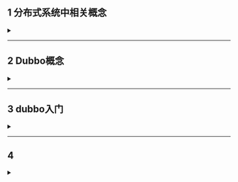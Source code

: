 ## 1 分布式系统中相关概念

<details>
<summary> </summary>

### 1.1 大型互联网项目架构目标
- 高性能--提供快速访问体验
- 高可用--网站服务一直可以正常访问
- 可伸缩--通过硬件增加、减少，提高、降低处理能力
- 高可扩展--系统间耦合低，方便的通过新增/移除方式，增加/减少新的功能/模块
- 安全性--提供网站安全访问和数据加密，安全存储等策略
- 敏捷性：随需应变，快速响应
**衡量网站的性能指标**：
- **响应时间**：指执行一个请求从开始到最后收到响应数据所花费的总体时间
- **并发数**：指系统同时能处理的请求数量
  - **并发连接数**：指的是客户端向服务器发起请求，并建立了TCP连接，每秒钟服务器连接的总TCP数量
  - **请求数**：QPS，每秒请求数
  - **并发用户数**：单位时间用户数
- **吞吐量**：指单位时间内系统能处理的请求数量
  - **QPS**：Query Per Second 每秒查询数
  - **TPS**：Transactions Per Second 每秒事务数
  - 一个事务是指一个客户机向服务器发送请然后服务器做出反应的过程。客户机在发送请求时开始计时，收到服务器响应后结束计时，以此来计算使用的时间和完成的事务个数
  - 一个页面的一次访问，只会形成一个TPS，但一次页面请求，可能产生多次对服务器的请求，就会有多个QPS

---

### 1.2 集群与分布式
- 集群：很多人，做同一件事
  - 一个业务模块，部署在多台服务器上
- 分布式：很多人，做不同一件事，但共同为一件大事服务
  - 一个大的业务系统，拆分为小的业务模块，分别部署在不同的机器上

**集群分布式特性**
- 高性能
- 高可用
- 高伸缩
- 高可扩展


</details>

---

## 2 Dubbo概念

<details>
<summary> </summary>

### 2.1 概念
- Dubbo是高性能、轻量级的JavaRPC框架
- 致力于提供高性能和透明化的RPC远程服务调用方案，以及SOA服务治理方案

### 2.2 架构
![](/img/Dubbo/Structrue.png)



</details>

---

## 3 dubbo入门

<details>
<summary> </summary>

### 3.1 注册中心安装-zookeeper

**安装**
```
#将zookeeper安装包放至/opt/zooKeeper
#解压
tar -zxvf apache-zookeeper-3.6.4-bin.tar.gz /opt/zookeeper/
```
**配置启动**
- 创建数据存放处
```
mkdir /opt/zooKeeper/zkdata
```
- 修改配置文件
```
#copy配置文件
cp ./conf/zoo_sample.conf ./conf/zoo.conf
#编辑，将DataDir值改为zkdata路径
vim ./conf/zoo.conf

```
- 启动服务
```
./bin/zkServer.sh start
```

### 3.2 利用springboot3.1.4搭建基本程序
![](/img/Dubbo/Structrue.png)
**步骤**
- 创建服务提供者Provider模块
- 创建服务消费者Consumer模块
- 在Provider模块编写UserServiceImpl提供服务
- 在Consumer中的UserController远程调用UserServiceImpl提供的服务
- 分别启动两个服务，测试

**dubbo/zookeeper依赖**
consumer/provider均需要加
```xml
<!--Dubbo起步依赖-->
<dependency>
    <groupId>org.apache.dubbo</groupId>
    <artifactId>dubbo</artifactId>
    <version>3.2.2</version>
</dependency>
<dependency>
    <artifactId>zookeeper</artifactId>
    <groupId>org.apache.zookeeper</groupId>
    <version>3.8.1</version>
</dependency>
<dependency>
    <groupId>org.apache.curator</groupId>
    <artifactId>curator-x-discovery</artifactId>
    <version>4.2.0</version>
</dependency>
```
#### 3.3 Provider
**Service改造**
- 将Service注解更换为dubbo的@DubboService注解  
将这个类提供的方法对外发布。将访问的地址ip，端口，路径注册到注册中心  
- 启动类添加@EnableDubbo
- 修改配置文件
```yml
dubbo:
  #配置模块名称
  application:
    name: user-service-provider
  #配置注册地址，端口默认2181
  registry:
    address: zookeeper://192.168.52.129:2181
  protocol:
    name:  dubbo
    port:  20880
```
#### 3.4 Consumer
**Controller改造**
- @Autowired改为@DubboReference，远程注入
  - 从zookeeper注册中心获取对象的访问url
  - 进行远程调用RPC
  - 将结果封装为一个代理对象，给变量赋值
- 启动类添加@EnableDubbo
- 修改配置文件，注意端口修改，防止冲突
```yml
dubbo:
  #配置模块名称
  application:
    name: user-web-consumer
  #配置注册地址，端口默认2181
  registry:
    address: zookeeper://192.168.52.129:2181
  protocol:
    name:  dubbo
    port:  20880
server:
  port: 8081 #########

```
</details>

---

## 4 

<details>
<summary> </summary>


</details>